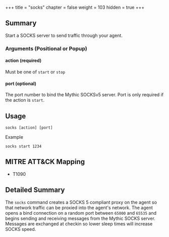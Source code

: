 +++
title = "socks"
chapter = false
weight = 103
hidden = true
+++

## Summary
Start a SOCKS server to send traffic through your agent.

### Arguments (Positional or Popup)

#### action (required)
Must be one of `start` or `stop`

#### port (optional)
The port number to bind the Mythic SOCKSv5 server. Port is only required if the action is `start`.

## Usage
```
socks [action] [port]
```

Example
```
socks start 1234
```

## MITRE ATT&CK Mapping

- T1090

## Detailed Summary
The `socks` command creates a SOCKS 5 compliant proxy on the agent so that network traffic can be proxied into the agent's network. The agent opens a bind connection on a random port between `65000` and `65535` and begins sending and receiving messages from the Mythic SOCKS server. Messages are exchanged at checkin so lower sleep times will increase SOCKS speed.
